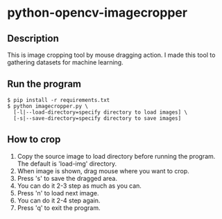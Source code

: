 python-opencv-imagecropper
==========================

Description
-----------

This is image cropping tool by mouse dragging action.
I made this tool to gathering datasets for machine learning.

Run the program
---------------

<pre><code>$ pip install -r requirements.txt
$ python imagecropper.py \
  [-l|--load-directory=specify directory to load images] \
  [-s|--save-directory=specify directory to save images]
</code></pre>

How to crop
-----------
1. Copy the source image to load directory before running the program. The default is 'load-img' directory.
2. When image is shown, drag mouse where you want to crop.
3. Press 's' to save the dragged area.
4. You can do it 2-3 step as much as you can.
5. Press 'n' to load next image.
6. You can do it 2-4 step again.
7. Press 'q' to exit the program.
